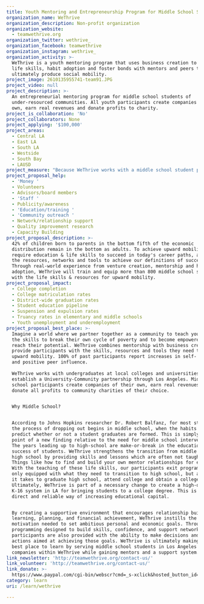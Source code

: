 ```yaml
---
title: Youth Mentoring and Entrepreneurship Program for Middle School Students
organization_name: WeThrive
organization_description: Non-profit organization
organization_website:
  - teamwethrive.org
organization_twitter: wethrive_
organization_facebook: teamwethrive
organization_instagram: wethrive_
organization_activity: >-
  WeThrive is a youth mentoring program that uses business creation to teach
  life skills, habit adoption and foster bonds with mentors and peers to
  ultimately produce social mobility.
project_image: 2610135955741-team91.JPG
project_video: null
project_description: >-
  An entrepreneurial mentoring program for middle school students of
  under-resourced communities. All youth participants create companies of their
  own, earn real revenues and donate profits to charity.
project_is_collaboration: 'No'
project_collaborators: None
project_applying: '$100,000'
project_areas:
  - Central LA
  - East LA
  - South LA
  - Westside
  - South Bay
  - LAUSD
project_measure: "Because WeThrive works with a middle school student population, that does not graduate high school until 4 years later, our outcomes are more long-term. We have listed long-term outcomes, short-term preconditions and accompanying thresholds, which we measure success with.\nYouth obtain interpersonal skills for communicating and interacting effectively with others\nAchieved when:  \n•\tProgram graduates achieve a successful score on interpersonal skills assessment tool \n•\tProgram participants successfully communicate with various external participants in WeThrive (i.e. supplier, client, customer, etc.) each semester\nYouth obtain personal skills for developing personal agency, self-awareness, and the ability to self-manage\nAchieved when:  \n•\tProgram graduates achieve a successful score on personal skills assessment tool(s)\n•\tProgram participants complete at least 60% of their learning log assignments\nYouth have strong self-esteem\nAchieved when: \n•\tProgram graduates achieve a successful score on a self-esteem assessment tool\nLong Term:\nCollege completion: 95% of WeThrive participants\n\LCollege attendance rates\L: 95% of WeThrive participants\nDistrict-wide graduation rates\L: 95% of WeThrive participants"
project_proposal_help:
  - 'Money '
  - Volunteers
  - Advisors/board members
  - 'Staff '
  - Publicity/awareness
  - 'Education/training '
  - 'Community outreach '
  - Network/relationship support
  - Quality improvement research
  - Capacity Building
project_proposal_description: >-
  42% of children born to parents in the bottom fifth of the economic
  distribution remain in the bottom as adults. To achieve upward mobility, we
  require education & life skills to succeed in today's career paths, as well as
  the resources, networks and tools to achieve our definitions of success.
  Through real-world experience from venture creation, mentorship and habit
  adoption, WeThrive will train and equip more than 800 middle school students
  with the life skills & resources for upward mobility.
project_proposal_impact:
  - College completion
  - College matriculation rates
  - District-wide graduation rates
  - Student education pipeline
  - Suspension and expulsion rates
  - Truancy rates in elementary and middle schools
  - Youth unemployment and underemployment
project_proposal_best_place: >-
  Imagine a world where we partner together as a community to teach young people
  the skills to break their own cycle of poverty and to become empowered to
  reach their potential. WeThrive combines mentorship with business creation to
  provide participants with the skills, resources and tools they need to achieve
  upward mobility. 100% of past participants report increases in self- agency
  and positive peer influence.
   
  WeThrive works with undergraduates at local colleges and universities to
  establish a University-Community partnership through Los Angeles. Middle
  school participants create companies of their own, earn real revenues and
  donate all profits to community charities of their choice.


  Why Middle School?


  According to Johns Hopkins researcher Dr. Robert Balfanz, for most students,
  the process of dropping out begins in middle school, when the habits that
  predict whether or not a student graduates are formed. This is simply one data
  point of a new finding relative to the need for middle school interventions.
  The years leading up to high-school are make-or-break in the educational
  success of students. WeThrive strengthens the transition from middle school to
  high school by providing skills and lessons which are often not taught at all.
  Things like how to find and build your own mentor relationships for example.
  With the teaching of these life skills, our participants exit programming not
  only equipped with what they need to transition to high school, but also what
  it takes to graduate high school, attend college and obtain a college degree.
  Ultimately, WeThrive is part of a necessary change to create a high-quality
  K-16 system in LA for bringing students to a college degree. This is the most
  direct and reliable way of increasing educational capital. 


  By creating a supportive environment that encourages relationship building,
  learning, planning, and financial achievement, WeThrive instills the drive and
  motivation needed to set ambitious personal and economic goals. Through
  programming designed to build skills, confidence, and support networks,
  participants are also provided with the ability to make decisions and take
  actions aimed at achieving those goals. WeThrive is ultimately making LA the
  best place to learn by serving middle school students in Los Angeles who build
  companies within WeThrive while gaining mentors and a support system.
link_newsletter: 'http://teamwethrive.org/contact-us/'
link_volunteer: 'http://teamwethrive.org/contact-us/'
link_donate: >-
  https://www.paypal.com/cgi-bin/webscr?cmd=_s-xclick&hosted_button_id=8DS2ULSLPQCDY
category: learn
uri: /learn/wethrive

---
```

